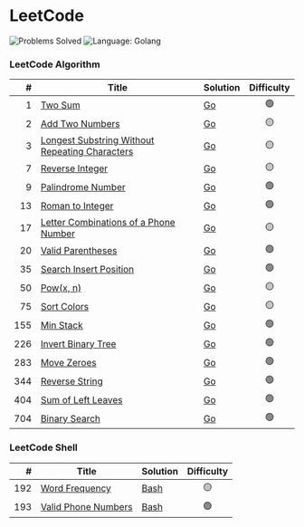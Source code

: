 # LeetCode

![Problems Solved](https://img.shields.io/badge/Problems%20Solved-19%20%2F%202061-1f425f?logo=leetcode) 
![Language: Golang](https://img.shields.io/badge/language-Golang-00ADD8?logo=go) 

### LeetCode Algorithm

| #   | Title                                    | Solution | Difficulty |
|----:|------------------------------------------|----------|:----------:|
| 1   | [Two Sum](https://leetcode.com/problems/two-sum/) | [Go](go/0001_two_sum) | 🟢 |
| 2   | [Add Two Numbers](https://leetcode.com/problems/add-two-numbers/) | [Go](go/0002_add_two_numbers) | 🟡 |
| 3   | [Longest Substring Without Repeating Characters](https://leetcode.com/problems/longest-substring-without-repeating-characters/) | [Go](go/0003_longest_substring) | 🟡 |
| 7   | [Reverse Integer](https://leetcode.com/problems/reverse-integer/) | [Go](go/0007_reverse_integer) | 🟡 |
| 9   | [Palindrome Number](https://leetcode.com/problems/palindrome-number/) | [Go](go/0009_palindrome_number) | 🟢 |
| 13  | [Roman to Integer](https://leetcode.com/problems/roman-to-integer/) | [Go](go/0013_roman_to_integer) | 🟢 |
| 17  | [Letter Combinations of a Phone Number](https://leetcode.com/problems/letter-combinations-of-a-phone-number/) | [Go](go/0017_letter_combinations_phone) | 🟡 |
| 20  | [Valid Parentheses](https://leetcode.com/problems/valid-parentheses/) | [Go](go/0020_valid_parentheses) | 🟢 |
| 35  | [Search Insert Position](https://leetcode.com/problems/search-insert-position/) | [Go](go/0035_search_insert_position) | 🟢 |
| 50  | [Pow(x, n)](https://leetcode.com/problems/powx-n/) | [Go](go/0050_powx_n) | 🟡 |
| 75  | [Sort Colors](https://leetcode.com/problems/sort-colors/) | [Go](go/0075_sort_colors) | 🟡 |
| 155 | [Min Stack](https://leetcode.com/problems/min-stack/) | [Go](go/0155_min_stack) | 🟢 |
| 226 | [Invert Binary Tree](https://leetcode.com/problems/invert-binary-tree/) | [Go](go/0226_invert_binary_tree) | 🟢 |
| 283 | [Move Zeroes](https://leetcode.com/problems/move-zeroes/) | [Go](go/0283_move_zeroes) | 🟢 |
| 344 | [Reverse String](https://leetcode.com/problems/reverse-string/) | [Go](go/0344_reverse_string) | 🟢 |
| 404 | [Sum of Left Leaves](https://leetcode.com/problems/sum-of-left-leaves/) | [Go](go/0404_sum_of_left_leaves) | 🟢 |
| 704 | [Binary Search](https://leetcode.com/problems/binary-search/) | [Go](go/0704_binary_search) | 🟢 |

### LeetCode Shell

| #   | Title                                    | Solution | Difficulty |
|----:|------------------------------------------|----------|:----------:|
| 192 | [Word Frequency](https://leetcode.com/problems/word-frequency/) | [Bash](bash/0192_word_frequency) | 🟡 |
| 193 | [Valid Phone Numbers](https://leetcode.com/problems/valid-phone-numbers/) | [Bash](bash/0193_valid_phone_numbers) | 🟢 |
